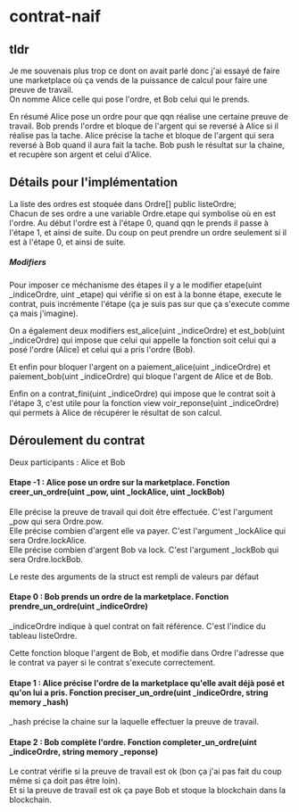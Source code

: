 # contrat-naif

## tldr

Je me souvenais plus trop ce dont on avait parlé donc j'ai essayé de faire une marketplace où ça vends de la puissance de calcul pour faire une preuve de travail.  
On nomme Alice celle qui pose l'ordre, et Bob celui qui le prends.

En résumé Alice pose un ordre pour que qqn réalise une certaine preuve de travail.
Bob prends l'ordre et bloque de l'argent qui se reversé à Alice si il réalise pas la tache.
Alice précise la tache et bloque de l'argent qui sera reversé à Bob quand il aura fait la tache.
Bob push le résultat sur la chaine, et recupère son argent et celui d'Alice.

## Détails pour l'implémentation

La liste des ordres est stoquée dans Ordre[] public listeOrdre;  
Chacun de ses ordre a une variable Ordre.etape qui symbolise où en est l'ordre. Au début l'ordre est à l'étape 0, quand qqn le prends il passe à l'étape 1, et ainsi de suite. Du coup on peut prendre un ordre seulement si il est à l'étape 0, et ainsi de suite. 

##### Modifiers

Pour imposer ce méchanisme des étapes il y a le modifier etape(uint \_indiceOrdre, uint \_etape) qui vérifie si on est à la bonne étape, execute le contrat, puis incrémente l'étape (ça je suis pas sur que ça s'execute comme ça mais j'imagine).

On a également deux modifiers est_alice(uint \_indiceOrdre) et est_bob(uint \_indiceOrdre) qui impose que celui qui appelle la fonction soit celui qui a posé l'ordre (Alice) et celui qui a pris l'ordre (Bob).

Et enfin pour bloquer l'argent on a paiement_alice(uint \_indiceOrdre) et paiement_bob(uint \_indiceOrdre) qui bloque l'argent de Alice et de Bob.

Enfin on a contrat_fini(uint \_indiceOrdre) qui impose que le contrat soit à l'étape 3, c'est utile pour la fonction view voir_reponse(uint \_indiceOrdre) qui permets à Alice de récupérer le résultat de son calcul.

## Déroulement du contrat

Deux participants : Alice et Bob

#### Etape -1 : Alice pose un ordre sur la marketplace. Fonction creer_un_ordre(uint \_pow, uint \_lockAlice, uint \_lockBob)

Elle précise la preuve de travail qui doit être effectuée. C'est l'argument \_pow qui sera Ordre.pow.  
Elle précise combien d'argent elle va payer. C'est l'argument \_lockAlice qui sera Ordre.lockAlice.  
Elle précise combien d'argent Bob va lock. C'est l'argument \_lockBob qui sera Ordre.lockBob.

Le reste des arguments de la struct est rempli de valeurs par défaut

#### Etape 0 : Bob prends un ordre de la marketplace. Fonction prendre_un_ordre(uint \_indiceOrdre)

\_indiceOrdre indique à quel contrat on fait référence. C'est l'indice du tableau listeOrdre.

Cette fonction bloque l'argent de Bob, et modifie dans Ordre l'adresse que le contrat va payer si le contrat s'execute correctement.

#### Etape 1 : Alice précise l'ordre de la marketplace qu'elle avait déjà posé et qu'on lui a pris. Fonction preciser_un_ordre(uint \_indiceOrdre, string memory \_hash)

\_hash précise la chaine sur la laquelle effectuer la preuve de travail.

#### Etape 2 : Bob complète l'ordre. Fonction completer_un_ordre(uint \_indiceOrdre, string memory \_reponse)

Le contrat vérifie si la preuve de travail est ok (bon ça j'ai pas fait du coup même si ça doit pas être loin).  
Et si la preuve de travail est ok ça paye Bob et stoque la blockchain dans la blockchain.



